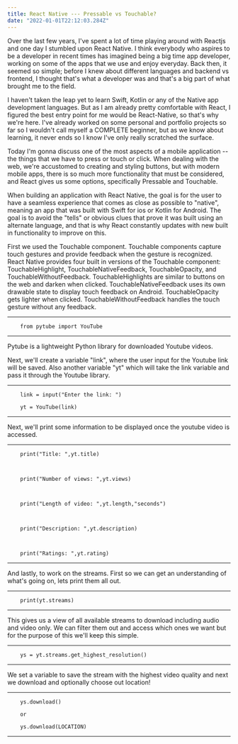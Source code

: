 ```yaml
---
title: React Native --- Pressable vs Touchable?
date: "2022-01-01T22:12:03.284Z"
---
```


Over the last few years, I've spent a lot of time playing around with Reactjs and one day I stumbled upon React Native. I think everybody who aspires to be a developer in recent times has imagined being a big time app developer, working on some of the apps that we use and enjoy everyday. Back then, it seemed so simple; before I knew about different languages and backend vs frontend, I thought that's what a developer was and that's a big part of what brought me to the field.

I haven't taken the leap yet to learn Swift, Kotlin or any of the Native app development languages. But as I am already pretty comfortable with React, I figured the best entry point for me would be React-Native, so that's why we're here. I've already worked on some personal and portfolio projects so far so I wouldn't call myself a COMPLETE beginner, but as we know about learning, it never ends so I know I've only really scratched the surface.

Today I'm gonna discuss one of the most aspects of a mobile application -- the things that we have to press or touch or click. When dealing with the web, we're accustomed to creating and styling buttons, but with modern mobile apps, there is so much more functionality that must be considered, and React gives us some options, specifically Pressable and Touchable.

When building an application with React Native, the goal is for the user to have a seamless experience that comes as close as possible to "native", meaning an app that was built with Swift for ios or Kotlin for Android. The goal is to avoid the "tells" or obvious clues that prove it was built using an alternate language, and that is why React constantly updates with new built in functionality to improve on this. 

First we used the Touchable component. Touchable components capture touch gestures and provide feedback when the gesture is recognized. React Native provides four built in versions of the Touchable component: TouchableHighlight, TouchableNativeFeedback, TouchableOpacity, and TouchableWithoutFeedback. TouchableHighlights are similar to buttons on the web and darken when clicked. TouchableNativeFeedback uses its own drawable state to display touch feedback on Android. TouchableOpacity gets lighter when clicked. TouchableWithoutFeedback handles the touch gesture without any feedback. 


-----------------------------
        from pytube import YouTube

-----------------------------
Pytube is a lightweight Python library for downloaded Youtube videos. 

Next, we'll create a variable "link", where the user input for the Youtube link will be saved. Also another variable "yt" which will take the link variable and pass it through the Youtube library.


-----------------------------
        link = input("Enter the link: ")

        yt = YouTube(link)

-----------------------------


Next, we'll print some information to be displayed once the youtube video is accessed.

-----------------------------

        print("Title: ",yt.title)



        print("Number of views: ",yt.views)



        print("Length of video: ",yt.length,"seconds")



        print("Description: ",yt.description)



        print("Ratings: ",yt.rating)

-----------------------------


And lastly, to work on the streams. First so we can get an understanding of what's going on, lets print them all out.

-----------------------------
        print(yt.streams)

-----------------------------

This gives us a view of all available streams to download including audio and video only. We can filter them out and access which ones we want but for the purpose of this we'll keep this simple. 

-----------------------------

        ys = yt.streams.get_highest_resolution()

-----------------------------

We set a variable to save the stream with the highest video quality and next we download and optionally choose out location!

-----------------------------

        ys.download()

        or

        ys.download(LOCATION)

-----------------------------